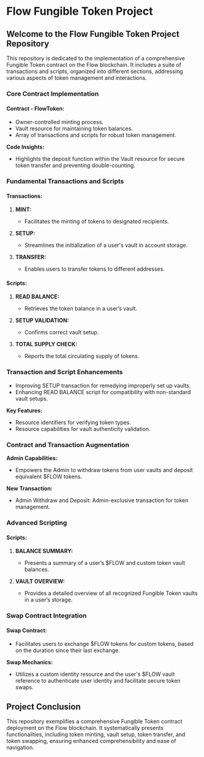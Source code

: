# Flow Fungible Token Project

## Welcome to the Flow Fungible Token Project Repository

This repository is dedicated to the implementation of a comprehensive Fungible Token contract on the Flow blockchain. It includes a suite of transactions and scripts, organized into different sections, addressing various aspects of token management and interactions.

### Core Contract Implementation

#### Contract - FlowToken:

- Owner-controlled minting process.
- Vault resource for maintaining token balances.
- Array of transactions and scripts for robust token management.

**Code Insights:**
- Highlights the deposit function within the Vault resource for secure token transfer and preventing double-counting.

### Fundamental Transactions and Scripts

#### Transactions:

1. **MINT:**
   - Facilitates the minting of tokens to designated recipients.
   
2. **SETUP:**
   - Streamlines the initialization of a user's vault in account storage.

3. **TRANSFER:**
   - Enables users to transfer tokens to different addresses.

#### Scripts:

1. **READ BALANCE:**
   - Retrieves the token balance in a user’s vault.
   
2. **SETUP VALIDATION:**
   - Confirms correct vault setup.
   
3. **TOTAL SUPPLY CHECK:**
   - Reports the total circulating supply of tokens.

### Transaction and Script Enhancements

- Improving SETUP transaction for remedying improperly set up vaults.
- Enhancing READ BALANCE script for compatibility with non-standard vault setups.

**Key Features:**
- Resource identifiers for verifying token types.
- Resource capabilities for vault authenticity validation.

### Contract and Transaction Augmentation

**Admin Capabilities:**
- Empowers the Admin to withdraw tokens from user vaults and deposit equivalent $FLOW tokens.

**New Transaction:**
- Admin Withdraw and Deposit: Admin-exclusive transaction for token management.

### Advanced Scripting

#### Scripts:

1. **BALANCE SUMMARY:**
   - Presents a summary of a user’s $FLOW and custom token vault balances.
   
2. **VAULT OVERVIEW:**
   - Provides a detailed overview of all recognized Fungible Token vaults in a user’s storage.

### Swap Contract Integration

#### Swap Contract:

- Facilitates users to exchange $FLOW tokens for custom tokens, based on the duration since their last exchange.

**Swap Mechanics:**
- Utilizes a custom identity resource and the user's $FLOW vault reference to authenticate user identity and facilitate secure token swaps.

## Project Conclusion

This repository exemplifies a comprehensive Fungible Token contract deployment on the Flow blockchain. It systematically presents functionalities, including token minting, vault setup, token transfer, and token swapping, ensuring enhanced comprehensibility and ease of navigation.
